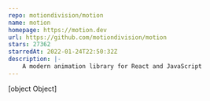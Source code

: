 ```yaml
---
repo: motiondivision/motion
name: motion
homepage: https://motion.dev
url: https://github.com/motiondivision/motion
stars: 27362
starredAt: 2022-01-24T22:50:32Z
description: |-
    A modern animation library for React and JavaScript
---
```


[object Object]
